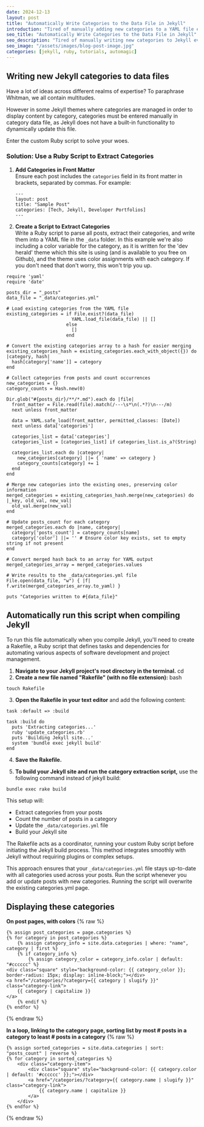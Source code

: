 ```yaml
---
date: 2024-12-13
layout: post
title: "Automatically Write Categories to the Data File in Jekyll"
introduction: "Tired of manually adding new categories to a YAML file every time you have a radically new idea begetting a new category? Here's your solution."
seo_title: "Automatically Write Categories to the Data File in Jekyll"
seo_description: "Tired of manually writing new categories to Jekyll every time you have a radically new idea requiring a new category? Look no further."
seo_image: "/assets/images/blog-post-image.jpg"
categories: [jekyll, ruby, tutorials, automagic]
---
```


## Writing new Jekyll categories to data files

Have a lot of ideas across different realms of expertise? To paraphrase Whitman, we all contain multitudes.

However in some Jekyll themes where categories are managed in order to display content by category, categories must be entered manually in category data file, as Jekyll does not have a built-in functionality to dynamically update this file.

Enter the custom Ruby script to solve your woes.

### Solution: Use a Ruby Script to Extract Categories

1. **Add Categories in Front Matter**  
    Ensure each post includes the `categories` field in its front matter in brackets, separated by commas. For example:

   <pre><code>---
   layout: post
   title: "Sample Post"
   categories: [Tech, Jekyll, Developer Portfolios]
   ---</code></pre>

2. **Create a Script to Extract Categories**  
    Write a Ruby script to parse all posts, extract their categories, and write them into a YAML file in the `_data` folder. In this example we're also including a color variable for the category, as it is written for the 'dev herald' theme which this site is using (and is available to you free on Github), and the theme uses color assignments with each category. If you don't need that don't worry, this won't trip you up.

```
require 'yaml'
require 'date'

posts_dir = "_posts"
data_file = "_data/categories.yml"

# Load existing categories from the YAML file
existing_categories = if File.exist?(data_file)
                        YAML.load_file(data_file) || []
                      else
                        []
                      end

# Convert the existing categories array to a hash for easier merging
existing_categories_hash = existing_categories.each_with_object({}) do |category, hash|
  hash[category['name']] = category
end

# Collect categories from posts and count occurrences
new_categories = {}
category_counts = Hash.new(0)

Dir.glob("#{posts_dir}/**/*.md").each do |file|
  front_matter = File.read(file).match(/---\s*\n(.*?)\n---/m)
  next unless front_matter

  data = YAML.safe_load(front_matter, permitted_classes: [Date])
  next unless data['categories']

  categories_list = data['categories']
  categories_list = [categories_list] if categories_list.is_a?(String)

  categories_list.each do |category|
    new_categories[category] ||= { 'name' => category }
    category_counts[category] += 1
  end
end

# Merge new categories into the existing ones, preserving color information
merged_categories = existing_categories_hash.merge(new_categories) do |_key, old_val, new_val|
  old_val.merge(new_val)
end

# Update posts_count for each category
merged_categories.each do |name, category|
  category['posts_count'] = category_counts[name]
  category['color'] ||= '' # Ensure color key exists, set to empty string if not present
end

# Convert merged hash back to an array for YAML output
merged_categories_array = merged_categories.values

# Write results to the _data/categories.yml file
File.open(data_file, "w") { |f| f.write(merged_categories_array.to_yaml) }

puts "Categories written to #{data_file}"
```

## Automatically run this script when compiling Jekyll

To run this file automatically when you compile Jekyll, you'll need to create a Rakefile, a Ruby script that defines tasks and dependencies for automating various aspects of software development and project management.

1.  **Navigate to your Jekyll project's root directory in the terminal.**
    cd
2.  **Create a new file named "Rakefile" (with no file extension):**
bash
<pre><code>touch Rakefile
</code></pre>

3.  **Open the Rakefile in your text editor**
and add the following content:
<pre><code>task :default => :build

task :build do
  puts 'Extracting categories...'
  ruby 'update_categories.rb'
  puts 'Building Jekyll site...'
  system 'bundle exec jekyll build'
end</code></pre>

4.  **Save the Rakefile.**

5.  **To build your Jekyll site and run the category extraction script,** use the following command instead of jekyll build:
<pre><code>bundle exec rake build
</code></pre>

This setup will:

- Extract categories from your posts
- Count the number of posts in a category
- Update the `_data/categories.yml` file
- Build your Jekyll site

The Rakefile acts as a coordinator, running your custom Ruby script before initiating the Jekyll build process. This method integrates smoothly with Jekyll without requiring plugins or complex setups.

This approach ensures that your `_data/categories.yml` file stays up-to-date with all categories used across your posts. Run the script whenever you add or update posts with new categories. Running the script will overwrite the existing categories.yml page.

## Displaying these categories

**On post pages, with colors**
{% raw %}

<pre><code>{% assign post_categories = page.categories %}
{% for category in post_categories %}
    {% assign category_info = site.data.categories | where: "name", category | first %}
    {% if category_info %}
        {% assign category_color = category_info.color | default: "#cccccc" %}
&lt;div class="square" style="background-color: {{ category_color }}; border-radius: 15px; display: inline-block;"&gt;&lt;/div&gt;
&lt;a href="/categories/?category={{ category | slugify }}" class="category-link"&gt;
    {{ category | capitalize }}
&lt;/a&gt;
    {% endif %}
{% endfor %}</code></pre>

{% endraw %}

**In a loop, linking to the category page, sorting list by most # posts in a category to least # posts in a category**
{% raw %}

<pre><code>{% assign sorted_categories = site.data.categories | sort: &#x22;posts_count&#x22; | reverse %}
{% for category in sorted_categories %}
    &#x3C;div class=&#x22;category-item&#x22;&#x3E;
        &#x3C;div class=&#x22;square&#x22; style=&#x22;background-color: {{ category.color | default: &#x27;#cccccc&#x27; }};&#x22;&#x3E;&#x3C;/div&#x3E;
        &#x3C;a href=&#x22;/categories/?category={{ category.name | slugify }}&#x22; class=&#x22;category-link&#x22;&#x3E;
            {{ category.name | capitalize }}
        &#x3C;/a&#x3E;
    &#x3C;/div&#x3E;
{% endfor %}
</code></pre>

{% endraw %}
